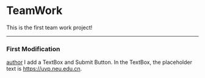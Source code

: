 # TeamWork
This is the first team work project!

---
### First Modification

[author](https://github.com/New-generation-hsc)
I add a TextBox and Submit Button. In the TextBox, the placeholder text is https://uvp.neu.edu.cn. 
